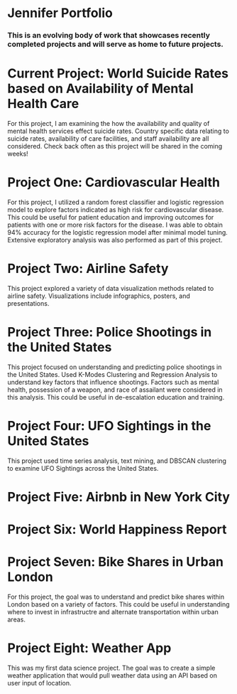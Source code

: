 # Jennifer Portfolio
### This is an evolving body of work that showcases recently completed projects and will serve as home to future projects.

# Current Project: World Suicide Rates based on Availability of Mental Health Care
For this project, I am examining the how the availability and quality of mental health services effect suicide rates. Country specific data relating to suicide rates, availability of care facilities, and staff availability are all considered. Check back often as this project will be shared in the coming weeks!

# Project One: Cardiovascular Health
For this project, I utilized a random forest classifier and logistic regression model to explore factors indicated as high risk for cardiovascular disease. This could be useful for patient education and improving outcomes for patients with one or more risk factors for the disease. 
I was able to obtain 94% accuracy for the logistic regression model after minimal model tuning. Extensive exploratory analysis was also performed as part of this project.

# Project Two: Airline Safety
This project explored a variety of data visualization methods related to airline safety. 
Visualizations include infographics, posters, and presentations.

# Project Three: Police Shootings in the United States
This project focused on understanding and predicting police shootings in the United States. Used K-Modes Clustering and Regression Analysis to understand key factors that influence shootings. Factors such as mental health, possession of a weapon, and race of assailant were considered in this analysis. This could be useful in de-escalation education and training.

# Project Four: UFO Sightings in the United States
This project used time series analysis, text mining, and DBSCAN clustering to examine UFO Sightings across the United States.

# Project Five: Airbnb in New York City

# Project Six: World Happiness Report

# Project Seven: Bike Shares in Urban London
For this project, the goal was to understand and predict bike shares within London based on a variety of factors. This could be useful in understanding where to invest in infrastructre and alternate transportation within urban areas.

# Project Eight: Weather App
This was my first data science project. The goal was to create a simple weather application that would pull weather data using an API based on user input of location.
